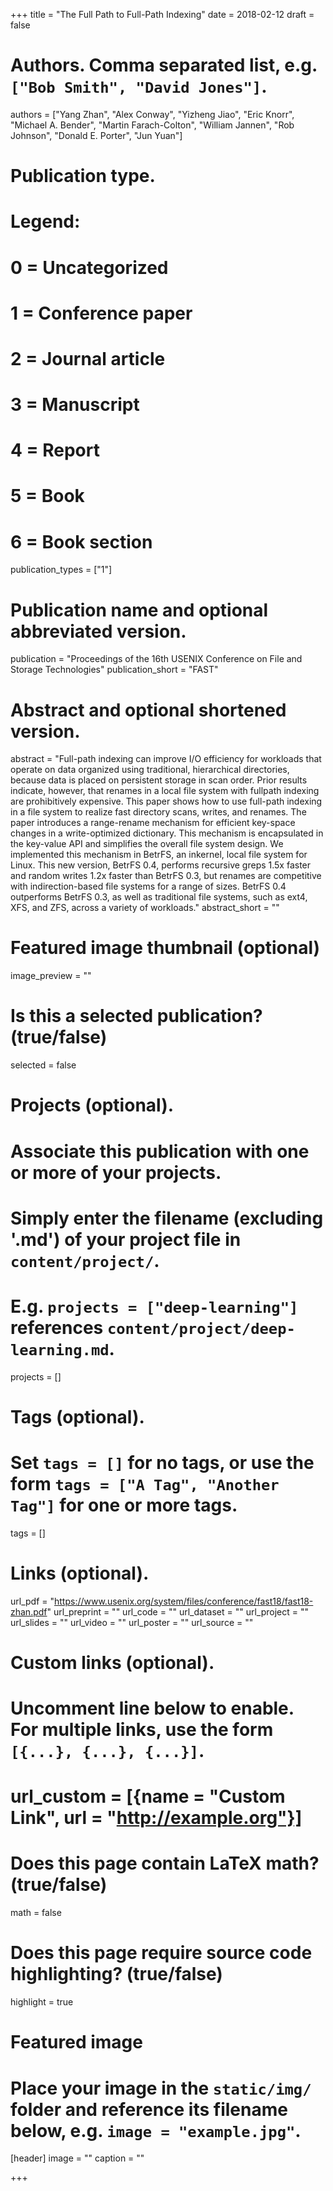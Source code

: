 +++
title = "The Full Path to Full-Path Indexing"
date = 2018-02-12
draft = false

# Authors. Comma separated list, e.g. `["Bob Smith", "David Jones"]`.
authors = ["Yang Zhan", "Alex Conway", "Yizheng Jiao", "Eric Knorr", "Michael A. Bender", "Martin Farach-Colton", "William Jannen", "Rob Johnson", "Donald E. Porter", "Jun Yuan"]

# Publication type.
# Legend:
# 0 = Uncategorized
# 1 = Conference paper
# 2 = Journal article
# 3 = Manuscript
# 4 = Report
# 5 = Book
# 6 = Book section
publication_types = ["1"]

# Publication name and optional abbreviated version.
publication = "Proceedings of the 16th USENIX Conference on File and Storage Technologies"
publication_short = "FAST"

# Abstract and optional shortened version.
abstract = "Full-path indexing can improve I/O efficiency for workloads that operate on data organized using traditional, hierarchical directories, because data is placed on persistent storage in scan order. Prior results indicate, however, that renames in a local file system with fullpath indexing are prohibitively expensive.  This paper shows how to use full-path indexing in a file system to realize fast directory scans, writes, and renames.  The paper introduces a range-rename mechanism for efficient key-space changes in a write-optimized dictionary.  This mechanism is encapsulated in the key-value API and simplifies the overall file system design.  We implemented this mechanism in BetrFS, an inkernel, local file system for Linux. This new version, BetrFS 0.4, performs recursive greps 1.5x faster and random writes 1.2x faster than BetrFS 0.3, but renames are competitive with indirection-based file systems for a range of sizes. BetrFS 0.4 outperforms BetrFS 0.3, as well as traditional file systems, such as ext4, XFS, and ZFS, across a variety of workloads."
abstract_short = ""

# Featured image thumbnail (optional)
image_preview = ""

# Is this a selected publication? (true/false)
selected = false

# Projects (optional).
#   Associate this publication with one or more of your projects.
#   Simply enter the filename (excluding '.md') of your project file in `content/project/`.
#   E.g. `projects = ["deep-learning"]` references `content/project/deep-learning.md`.
projects = []

# Tags (optional).
#   Set `tags = []` for no tags, or use the form `tags = ["A Tag", "Another Tag"]` for one or more tags.
tags = []

# Links (optional).
url_pdf = "https://www.usenix.org/system/files/conference/fast18/fast18-zhan.pdf"
url_preprint = ""
url_code = ""
url_dataset = ""
url_project = ""
url_slides = ""
url_video = ""
url_poster = ""
url_source = ""

# Custom links (optional).
#   Uncomment line below to enable. For multiple links, use the form `[{...}, {...}, {...}]`.
# url_custom = [{name = "Custom Link", url = "http://example.org"}]

# Does this page contain LaTeX math? (true/false)
math = false

# Does this page require source code highlighting? (true/false)
highlight = true

# Featured image
# Place your image in the `static/img/` folder and reference its filename below, e.g. `image = "example.jpg"`.
[header]
image = ""
caption = ""

+++

